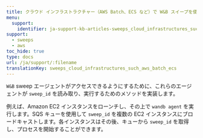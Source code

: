 ```yaml
---
title: クラウド インフラストラクチャー（AWS Batch、ECS など）で W&B スイープを使用できますか？
menu:
  support:
    identifier: ja-support-kb-articles-sweeps_cloud_infrastructures_such_aws_batch_ecs
support:
  - sweeps
  - aws
toc_hide: true
type: docs
url: /ja/support/:filename
translationKey: sweeps_cloud_infrastructures_such_aws_batch_ecs
---
```

`W&B` sweep エージェントがアクセスできるようにするために、これらのエージェントが `sweep_id` を読み取り、実行するためのメソッドを実装します。

例えば、Amazon EC2 インスタンスをローンチし、その上で `wandb agent` を実行します。SQS キューを使用して `sweep_id` を複数の EC2 インスタンスにブロードキャストします。各インスタンスはその後、キューから `sweep_id` を取得し、プロセスを開始することができます。